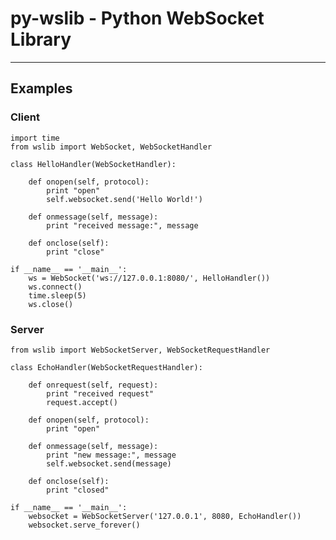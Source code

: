 # py-wslib - Python WebSocket Library

----


## Examples

### Client

    import time    
    from wslib import WebSocket, WebSocketHandler
    
    class HelloHandler(WebSocketHandler):
        
        def onopen(self, protocol):
            print "open"
            self.websocket.send('Hello World!')
        
        def onmessage(self, message):
            print "received message:", message
        
        def onclose(self):
            print "close"
    
    if __name__ == '__main__':
        ws = WebSocket('ws://127.0.0.1:8080/', HelloHandler())
        ws.connect()
        time.sleep(5)
        ws.close()


### Server
    from wslib import WebSocketServer, WebSocketRequestHandler
    
    class EchoHandler(WebSocketRequestHandler):
        
        def onrequest(self, request):
            print "received request"
            request.accept()
    
        def onopen(self, protocol):
            print "open"
    
        def onmessage(self, message):
            print "new message:", message
            self.websocket.send(message)
    
        def onclose(self):
            print "closed"

    if __name__ == '__main__':
        websocket = WebSocketServer('127.0.0.1', 8080, EchoHandler())
        websocket.serve_forever()
